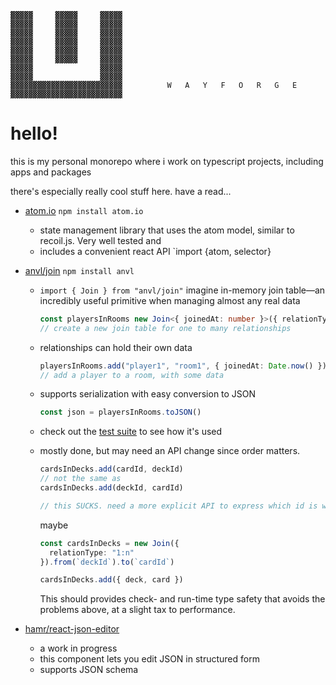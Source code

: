 ```
▓▓▓▓▓     ▓▓▓▓▓     ▓▓▓▓▓
▓▓▓▓▓     ▓▓▓▓▓     ▓▓▓▓▓
▓▓▓▓▓     ▓▓▓▓▓     ▓▓▓▓▓
▓▓▓▓▓     ▓▓▓▓▓     ▓▓▓▓▓
▓▓▓▓▓     ▓▓▓▓▓     ▓▓▓▓▓
▓▓▓▓▓     ▓▓▓▓▓     ▓▓▓▓▓
▓▓▓▓▓               ▓▓▓▓▓
▓▓▓▓▓               ▓▓▓▓▓
▓▓▓▓▓▓▓▓▓▓▓▓▓▓▓▓▓▓▓▓▓▓▓▓▓          W   A   Y   F   O   R   G   E
▓▓▓▓▓▓▓▓▓▓▓▓▓▓▓▓▓▓▓▓▓▓▓▓▓
```
# hello!
this is my personal monorepo where i work on typescript projects, including apps and packages

there's especially really cool stuff here. have a read...

- [atom.io](https://github.com/jeremybanka/wayforge/tree/main/packages/atom.io) `npm install atom.io` 
  - state management library that uses the atom model, similar to recoil.js. Very well tested and 
  - includes a convenient react API `import {atom, selector}
- [anvl/join](https://github.com/jeremybanka/wayforge/tree/main/packages/anvl/src/join) `npm install anvl` 
    - `import { Join } from "anvl/join"` imagine in-memory join table—an incredibly useful primitive when managing almost any real data
       ```ts
       const playersInRooms new Join<{ joinedAt: number }>({ relationType: "1:n" })
       // create a new join table for one to many relationships
       ```
        
    - relationships can hold their own data
        ```ts
        playersInRooms.add("player1", "room1", { joinedAt: Date.now() })
        // add a player to a room, with some data
        ```

    - supports serialization with easy conversion to JSON
        ```ts
        const json = playersInRooms.toJSON()
        ```
        
    - check out the [test suite](https://github.com/jeremybanka/wayforge/blob/main/packages/anvl/src/join/index.test.ts) to see how it's used
    - mostly done, but may need an API change since order matters. 
      ```ts
      cardsInDecks.add(cardId, deckId)
      // not the same as
      cardsInDecks.add(deckId, cardId)

      // this SUCKS. need a more explicit API to express which id is which
      ```

      maybe

      ```ts
      const cardsInDecks = new Join({ 
        relationType: "1:n" 
      }).from(`deckId`).to(`cardId`)

      cardsInDecks.add({ deck, card })
      ```
      This should provides check- and run-time type safety that avoids the problems above, at a slight tax to performance.

- [hamr/react-json-editor](https://github.com/jeremybanka/wayforge/tree/main/packages/hamr/src/react-json-editor)
  - a work in progress
  - this component lets you edit JSON in structured form
  - supports JSON schema